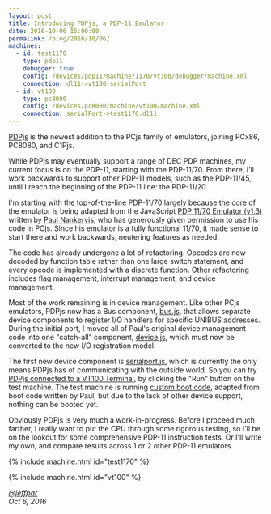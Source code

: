 ```yaml
---
layout: post
title: Introducing PDPjs, a PDP-11 Emulator
date: 2016-10-06 15:00:00
permalink: /blog/2016/10/06/
machines:
  - id: test1170
    type: pdp11
    debugger: true
    config: /devices/pdp11/machine/1170/vt100/debugger/machine.xml
    connection: dl11->vt100.serialPort
  - id: vt100
    type: pc8080
    config: /devices/pc8080/machine/vt100/machine.xml
    connection: serialPort->test1170.dl11
---
```


[PDPjs](http://www.pcjs.org/devices/pdp11/machine/) is the newest addition to the PCjs family of emulators, joining
PCx86, PC8080, and C1Pjs.

While PDPjs may eventually support a range of DEC PDP machines, my current focus is on the PDP-11, starting with the
PDP-11/70.  From there, I'll work backwards to support other PDP-11 models, such as the PDP-11/45, until I reach the
beginning of the PDP-11 line: the PDP-11/20.

I'm starting with the top-of-the-line PDP-11/70 largely because the core of the emulator is being adapted from the
JavaScript [PDP 11/70 Emulator (v1.3)](http://skn.noip.me/pdp11/pdp11.html) written by
[Paul Nankervis](mailto:paulnank@hotmail.com), who has generously given permission to use his code in PCjs.
Since his emulator is a fully functional 11/70, it made sense to start there and work backwards, neutering features
as needed.

The code has already undergone a lot of refactoring. Opcodes are now decoded by function table rather than one
large switch statement, and every opcode is implemented with a discrete function.  Other refactoring includes
flag management, interrupt management, and device management.

Most of the work remaining is in device management.  Like other PCjs emulators, PDPjs now has a Bus component,
[bus.js](https://github.com/jeffpar/pcjs/blob/master/modules/pdp11/lib/bus.js), that allows separate device components
to register I/O handlers for specific UNIBUS addresses.  During the initial port, I moved all of Paul's original device
management code into one "catch-all" component,
[device.js](https://github.com/jeffpar/pcjs/blob/master/modules/pdp11/lib/device.js), which must now be converted
to the new I/O registration model.

The first new device component is
[serialport.js](https://github.com/jeffpar/pcjs/blob/master/modules/pdp11/lib/serialport.js), which is currently the
only means PDPjs has of communicating with the outside world.  So you can try
[PDPjs connected to a VT100 Terminal](http://www.pcjs.org/devices/pdp11/machine/1170/vt100/), by clicking the "Run"
button on the test machine.  The test machine is running
[custom boot code](https://github.com/jeffpar/pcjs/blob/master/apps/pdp11/boot/test/BOOTTEST.mac), adapted from boot code
written by Paul, but due to the lack of other device support, nothing can be booted yet.

Obviously PDPjs is very much a work-in-progress.  Before I proceed much farther, I really want to put the CPU through
some rigorous testing, so I'll be on the lookout for some comprehensive PDP-11 instruction tests.  Or I'll write my own,
and compare results across 1 or 2 other PDP-11 emulators.

{% include machine.html id="test1170" %}

{% include machine.html id="vt100" %}

*[@jeffpar](http://twitter.com/jeffpar)*  
*Oct 6, 2016*
